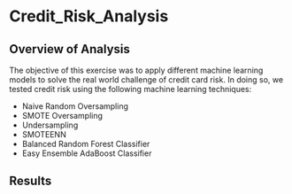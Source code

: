 # Credit_Risk_Analysis

## Overview of Analysis

The objective of this exercise was to apply different machine learning models to solve the real world challenge of credit card risk. In doing so, we tested credit risk using the following machine learning techniques:

 - Naive Random Oversampling
 - SMOTE Oversampling
 - Undersampling
 - SMOTEENN
 - Balanced Random Forest Classifier
 - Easy Ensemble AdaBoost Classifier


## Results

